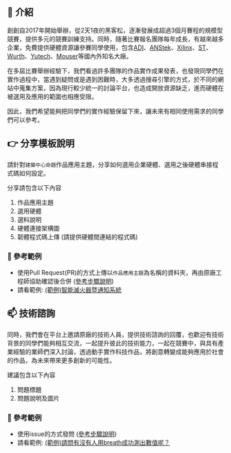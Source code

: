 ## :round_pushpin: 介紹
創創自2017年開始舉辦，從2天1夜的黑客松，逐漸發展成超過3個月賽程的規模型競賽，提供多元的競賽訓練支持。同時，隨著比賽報名團隊每年成長，有越來越多企業，免費提供硬體資源讓參賽同學使用，包含[ADI](https://www.analog.com/)、[ANStek](http://www.anstek.com.tw/)、[Xilinx](https://www.xilinx.com/)、[ST](https://www.st.com/)、[Wurth](https://www.wurth.com.tw/)、[Yutech](https://www.yutechealth.com/)、[Mouser](https://www.mouser.tw/)等國內外知名大廠。

在多屆比賽舉辦經驗下，我們看過許多團隊的作品實作成果發表，也發現同學們在實作過程中，當遇到疑問或是遇到困難時，大多透過搜尋引擎的方式，於不同的網站中蒐集方案，因為現行較少統一的討論平台，也造成開放資源缺乏，進而硬體在被選用及應用的範圍也相應受限。

因此，我們希望能夠把同學們的實作經驗保留下來，讓未來有相同使用需求的同學們可以參考。

## :point_right: 分享模板說明
請針對`建築中心命題`作品應用主題，分享如何選用企業硬體、選用之後硬體串接程式碼如何設定。

分享請包含以下內容
1. 作品應用主題
2. 選用硬體
3. 選料說明
4. 硬體連接架構圖
5. 韌體程式碼上傳 (請提供硬體間連結的程式碼)

### :memo: 參考範例
- 使用Pull Request(PR)的方式上傳以`作品應用主題`為名稱的資料夾，再由原廠工程師協助確認後合併 ([參考步驟說明](https://www.google.com/?hl=zh_tw))
- 請看範例: [(範例)智能滅火器暨通知系統](https://github.com/AIoTcompetition/SmartLiving/tree/main/(%E7%AF%84%E4%BE%8B)%E6%99%BA%E8%83%BD%E6%BB%85%E7%81%AB%E5%99%A8%E6%9A%A8%E9%80%9A%E7%9F%A5%E7%B3%BB%E7%B5%B1)

## :mailbox: 技術諮詢
同時，我們會在平台上邀請原廠的技術人員，提供技術諮詢的回覆，也歡迎有技術背景的同學們能夠相互交流，一起提升彼此的技術能力，一起在競賽中，與具有產業經驗的業師們深入討論，透過動手實作科技作品，將創意轉變成能夠應用於社會的作品，為未來帶來更多創新的可能性。

建議包含以下內容
1. 問題標題
2. 問題說明及圖片

### :memo: 參考範例
- 使用issue的方式發問 ([參考步驟說明](https://www.google.com/?hl=zh_tw))
- 請看範例: [(範例)請問有沒有人用breath成功測出數值呢？](https://github.com/AIoTcompetition/SmartLiving/issues/2)
